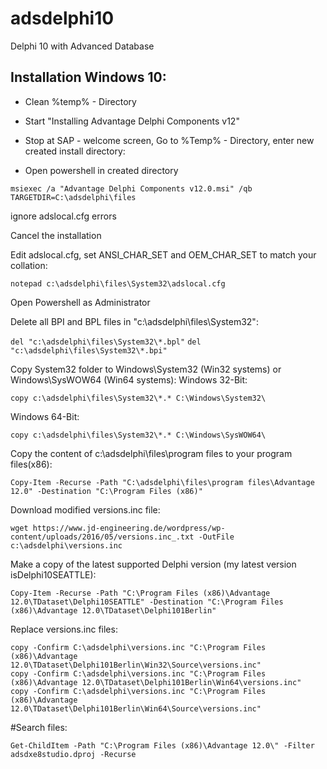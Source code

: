 # adsdelphi10
Delphi 10 with Advanced Database

## Installation Windows 10:

- Clean %temp% - Directory

- Start "Installing Advantage Delphi Components v12"

- Stop at SAP - welcome screen, Go to %Temp% - Directory, enter new created install directory:
- Open powershell in created directory

```msiexec /a "Advantage Delphi Components v12.0.msi" /qb TARGETDIR=C:\adsdelphi\files```

ignore adslocal.cfg errors

Cancel the installation

Edit adslocal.cfg, set ANSI_CHAR_SET and OEM_CHAR_SET to match your collation:

```notepad c:\adsdelphi\files\System32\adslocal.cfg```


Open Powershell as Administrator

Delete all BPI and BPL files in "c:\adsdelphi\files\System32\":

```del "c:\adsdelphi\files\System32\*.bpl"```
```del "c:\adsdelphi\files\System32\*.bpi"```


Copy System32 folder to Windows\System32 (Win32 systems) or Windows\SysWOW64 (Win64 systems):
Windows 32-Bit: 

```copy c:\adsdelphi\files\System32\*.* C:\Windows\System32\```
 
Windows 64-Bit: 

```copy c:\adsdelphi\files\System32\*.* C:\Windows\SysWOW64\```


Copy the content of c:\adsdelphi\files\program files to your program files(x86):

```Copy-Item -Recurse -Path "C:\adsdelphi\files\program files\Advantage 12.0" -Destination "C:\Program Files (x86)"```


Download modified versions.inc file:

```wget https://www.jd-engineering.de/wordpress/wp-content/uploads/2016/05/versions.inc_.txt -OutFile c:\adsdelphi\versions.inc```


Make a copy of the latest supported Delphi version (my latest version isDelphi10SEATTLE):

```Copy-Item -Recurse -Path "C:\Program Files (x86)\Advantage 12.0\TDataset\Delphi10SEATTLE" -Destination "C:\Program Files (x86)\Advantage 12.0\TDataset\Delphi101Berlin"```


Replace versions.inc files:

```copy -Confirm C:\adsdelphi\versions.inc "C:\Program Files (x86)\Advantage 12.0\TDataset\Delphi101Berlin\Win32\versions.inc"
copy -Confirm C:\adsdelphi\versions.inc "C:\Program Files (x86)\Advantage 12.0\TDataset\Delphi101Berlin\Win32\Source\versions.inc"
copy -Confirm C:\adsdelphi\versions.inc "C:\Program Files (x86)\Advantage 12.0\TDataset\Delphi101Berlin\Win64\versions.inc"
copy -Confirm C:\adsdelphi\versions.inc "C:\Program Files (x86)\Advantage 12.0\TDataset\Delphi101Berlin\Win64\Source\versions.inc"
```


#Search files:

```Get-ChildItem -Path "C:\Program Files (x86)\Advantage 12.0\" -Filter adsdxe8studio.dproj -Recurse```


